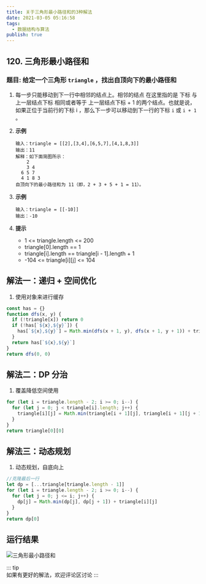 ```yaml
---
title: 关于三角形最小路径和的3种解法
date: 2021-03-05 05:16:58
tags:
  - 数据结构与算法
publish: true
---
```


## 120. 三角形最小路径和

### 题目: 给定一个三角形 `triangle` ，找出自顶向下的最小路径和

1. 每一步只能移动到下一行中相邻的结点上。相邻的结点 在这里指的是 下标 与 上一层结点下标 相同或者等于 上一层结点下标 + 1 的两个结点。也就是说，如果正位于当前行的下标 i ，那么下一步可以移动到下一行的下标 `i` 或 `i + 1` 。

2. **示例**

   ```text
   输入：triangle = [[2],[3,4],[6,5,7],[4,1,8,3]]
   输出：11
   解释：如下面简图所示：
       2
       3 4
     6 5 7
     4 1 8 3
   自顶向下的最小路径和为 11（即，2 + 3 + 5 + 1 = 11）。
   ```

3. **示例**

   ```text
   输入：triangle = [[-10]]
   输出：-10
   ```

4. **提示**

   - 1 <= triangle.length <= 200
   - triangle[0].length == 1
   - triangle[i].length == triangle[i - 1].length + 1
   - -104 <= triangle[i][j] <= 104

## 解法一：递归 + 空间优化

1. 使用对象来进行缓存

```javascript
const has = {}
function dfs(x, y) {
  if (!triangle[x]) return 0
  if (!has[`${x},${y}`]) {
    has[`${x},${y}`] = Math.min(dfs(x + 1, y), dfs(x + 1, y + 1)) + triangle[x][y]
  }
  return has[`${x},${y}`]
}
return dfs(0, 0)
```

## 解法二：DP 分治

1. 覆盖降低空间使用

```javascript
for (let i = triangle.length - 2; i >= 0; i--) {
  for (let j = 0; j < triangle[i].length; j++) {
    triangle[i][j] = Math.min(triangle[i + 1][j], triangle[i + 1][j + 1]) + triangle[i][j]
  }
}
return triangle[0][0]
```

## 解法三：动态规划

1. 动态规划，自底向上

```javascript
//克隆最后一行
let dp = [...triangle[triangle.length - 1]]
for (let i = triangle.length - 2; i >= 0; i--) {
  for (let j = 0; j <= i; j++) {
    dp[j] = Math.min(dp[j], dp[j + 1]) + triangle[i][j]
  }
}
return dp[0]
```

## 运行结果

![三角形最小路径和](https://blog.peigo.top/peigo/2021-03-05-06-00-58.png)

::: tip  
 如果有更好的解法，欢迎评论区讨论
:::
